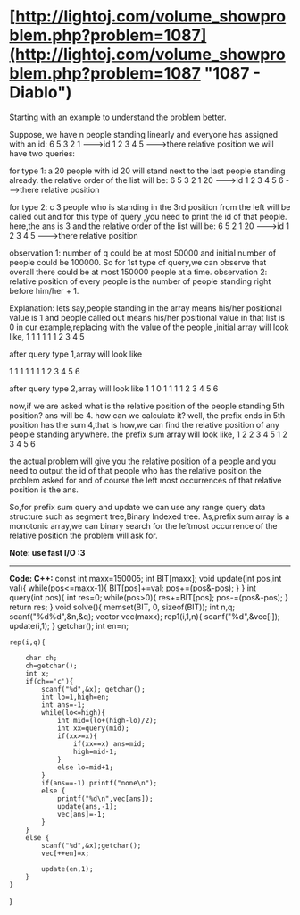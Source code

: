 # [http://lightoj.com/volume_showproblem.php?problem=1087](http://lightoj.com/volume_showproblem.php?problem=1087 "1087 - Diablo") #


Starting with an example to understand the problem better.

Suppose, we have n people standing linearly and everyone has assigned with an id:
6 5 3 2 1 --->id
1 2 3 4 5 --->there relative position
we will have two queries:

for type 1:
a 20
people with id 20 will stand next to the last people standing already.
the relative order of the list will be:
6 5 3 2 1 20 --->id
1 2 3 4 5 6  --->there relative position

for type 2:
c 3
people who is standing in the 3rd position from the left will be called out and for this type of query ,you need to print the id of that people.
here,the ans is 3 and the relative order of the list will be:
6 5 2 1 20 --->id
1 2 3 4 5  --->there relative position

observation 1:
number of q could be at most 50000 and initial number of people could be 100000. So for 1st type of query,we can observe that overall there could be at most 150000 people 
at a time.
observation 2:
relative position of every people is the number of people standing right before him/her + 1.

Explanation: 
lets say,people standing in the array means his/her positional value is 1 and people called out means his/her positional value in that list is 0
in our example,replacing with the value of the people ,initial array will look like,
1 1 1 1 1 
1 2 3 4 5

after query type 1,array will look like

1 1 1 1 1 1
1 2 3 4 5 6

after query type 2,array will look like
1 1 0 1 1 1
1 2 3 4 5 6


now,if we are asked what is the relative position of the people standing 5th position?
ans will be 4. how can we calculate it?
well, the prefix ends in 5th position has the sum 4,that is how,we can find the relative position of any people standing anywhere.
the prefix sum array will look like,
1 2 2 3 4 5
1 2 3 4 5 6

the actual problem will give you the relative position of a people and you need to output the id of that people who has the relative position the problem
asked for and of course the left most occurrences of that relative position is the ans.

So,for prefix sum query and update we can use any range query data structure such as segment tree,Binary Indexed tree.
As,prefix sum array is a monotonic array,we can binary search for the leftmost occurrence of the relative position the problem will ask for. 

**Note: use fast I/O :3**

----------


**Code: C++:**
const int maxx=150005;
int BIT[maxx];
void update(int pos,int val){
    while(pos<=maxx-1){
        BIT[pos]+=val;
        pos+=(pos&-pos);
    }
}
int query(int pos){
    int res=0;
    while(pos>0){
        res+=BIT[pos];
        pos-=(pos&-pos);
    }
    return res;
}
void solve(){
    memset(BIT, 0, sizeof(BIT));
    int n,q;
    scanf("%d%d",&n,&q);
    vector<int> vec(maxx);
    rep1(i,1,n){
        scanf("%d",&vec[i]);
        update(i,1);
    }
    getchar();
	int en=n;

    rep(i,q){

        char ch;
        ch=getchar();
        int x;
        if(ch=='c'){
            scanf("%d",&x); getchar();
            int lo=1,high=en;
            int ans=-1;
            while(lo<=high){
                int mid=(lo+(high-lo)/2);
                int xx=query(mid);
                if(xx>=x){
                    if(xx==x) ans=mid;
                    high=mid-1;
                }
                else lo=mid+1;
            }
            if(ans==-1) printf("none\n");
            else {
                printf("%d\n",vec[ans]);
                update(ans,-1);
                vec[ans]=-1;
            }
        }
        else {
            scanf("%d",&x);getchar();
            vec[++en]=x;

            update(en,1);
        }
    }

}